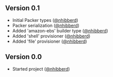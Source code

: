 ## Version 0.1

- Initial Packer types ([@nhibberd][nhibberd])
- Packer serialization ([@nhibberd][nhibberd])
- Added 'amazon-ebs' builder type ([@nhibberd][nhibberd])
- Added 'shell' provisioner ([@nhibberd][nhibberd])
- Added 'file' provisioner ([@nhibberd][nhibberd])

## Version 0.0

- Started project ([@nhibberd][nhibberd])

[nhibberd]:
  https://github.com/nhibberd
